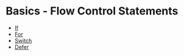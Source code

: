 # Basics - Flow Control Statements

- [If](./if/)
- [For](./for/)
- [Switch](./switch/)
- [Defer](./defer/)